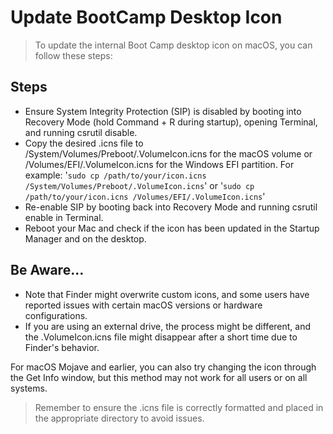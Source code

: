 # Update BootCamp Desktop Icon
>
> To update the internal Boot Camp desktop icon on macOS, you can follow these steps:

## Steps

- Ensure System Integrity Protection (SIP) is disabled by booting into Recovery Mode (hold Command + R during startup), opening Terminal, and running csrutil disable. 
- Copy the desired .icns file to /System/Volumes/Preboot/.VolumeIcon.icns for the macOS volume or /Volumes/EFI/.VolumeIcon.icns for the Windows EFI partition. For example:
'`sudo cp /path/to/your/icon.icns /System/Volumes/Preboot/.VolumeIcon.icns`'
   or
'`sudo cp /path/to/your/icon.icns /Volumes/EFI/.VolumeIcon.icns`'
- Re-enable SIP by booting back into Recovery Mode and running csrutil enable in Terminal. 
- Reboot your Mac and check if the icon has been updated in the Startup Manager and on the desktop. 

## Be Aware...

- Note that Finder might overwrite custom icons, and some users have reported issues with certain macOS versions or hardware configurations. 
- If you are using an external drive, the process might be different, and the .VolumeIcon.icns file might disappear after a short time due to Finder's behavior. 

For macOS Mojave and earlier, you can also try changing the icon through the Get Info window, but this method may not work for all users or on all systems.

> Remember to ensure the .icns file is correctly formatted and placed in the appropriate directory to avoid issues.
